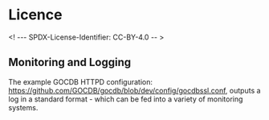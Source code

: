 # Licence

<! --- SPDX-License-Identifier: CC-BY-4.0  -- >

## Monitoring and Logging

The example GOCDB HTTPD configuration: https://github.com/GOCDB/gocdb/blob/dev/config/gocdbssl.conf, outputs a log in a standard format - which can be fed into a variety of monitoring systems.